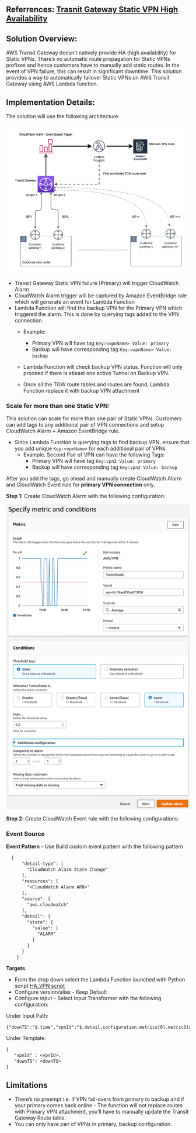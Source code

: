 ## Referrences: [Trasnit Gateway Static VPN High Availability](https://github.com/aws-samples/aws-transit-gateway-static-vpn-ha) 

## Solution Overview:

AWS Transit Gateway doesn’t natively provide HA (high availability) for Static VPNs. There’s no automatic route propagation for Static VPNs prefixes and hence customers have to manually add static routes. In the event of VPN failure, this can result in significant downtime. This solution provides a way to automatically failover Static VPNs on AWS Transit Gateway using AWS Lambda function.


## Implementation Details:

The solution will use the following architecture:

![](images/architecture.png)

* Transit Gateway Static VPN failure (Primary) will trigger CloudWatch Alarm
* CloudWatch Alarm trigger will be captured by Amazon EventBridge rule which will generate an event for Lambda Function
* Lambda Function will find the backup VPN for the Primary VPN which triggered the alarm. This is done by querying tags added to the VPN connection. 
    * Example: 
        * Primary VPN will have tag  `Key:<vpnName> Value: primary `
        * Backup will have corresponding tag  `Key:<vpnName> Value: backup`

  * Lambda Function will check backup VPN status. Function will only proceed if there is atleast one active Tunnel on Backup VPN.
  * Once all the TGW route tables and routes are found, Lambda Function replace it with backup VPN attachment


### Scale for more than one Static VPN:

This solution can scale for more than one pair of Static VPNs. Customers can add tags to any additional pair of VPN connections and setup CloudWatch Alarm + Amazon EventBridge rule.

* Since Lambda Function is querying tags to find backup VPN, ensure that you add unique  `Key:<vpnName>` for each additional pair of VPNs
    * Example. Second Pair of VPN can have the following Tags:
        * Primary VPN will have tag  `Key:vpn2 Value: primary `
        * Backup will have corresponding tag   `Key:vpn2 Value: backup`


After you add the tags, go ahead and manually create CloudWatch Alarm and CloudWatch Event rule for **primary VPN connection** only.

**Step 1:** Create CloudWatch Alarm with the following configuration:

![](images/CW-Alarm.png)

**Step 2:** Create CloudWatch Event rule with the following configurations:


### **Event Source**

**Event Pattern** - Use Build custom event pattern with the following pattern

```
  {
      "detail-type": [
        "CloudWatch Alarm State Change"
      ],
      "resources": [
        "<CloudWatch Alarm ARN>"
      ],
      "source": [
        "aws.cloudwatch"
      ],
      "detail": {
        "state": {
          "value": [
            "ALARM"
          ]
        }
      }
    }
```


**Targets**

* From the drop down select the Lambda Function launched with Python script [HA_VPN script](./HA_VPN.py)
* Configure version/alias - Keep Default
* Configure input -  Select Input Transformer with the following configuration:

Under Input Path:

```
{"downTS":"$.time","vpnId":"$.detail.configuration.metrics[0].metricStat.metric.dimensions.VpnId"}
```


Under Template:

```
{
   "vpnId" : <vpnId>,
   "downTS": <downTS>
}
```



## Limitations

* There’s no preempt i.e. if VPN fail-overs from primary to backup and if your primary comes back online - The function will not replace routes with Primary VPN attachment, you’ll have to manually update the Transit Gateway Route table.
* You can only have pair of VPNs in primary, backup configuration. 


